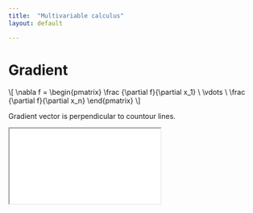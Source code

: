 ```yaml
---
title:  "Multivariable calculus"
layout: default

---
```


# Gradient

\\[ \nabla f = \begin{pmatrix} \frac {\partial f}{\partial x_1} \\ \vdots \\ \frac {\partial f}{\partial x_n} \end{pmatrix} \\]

Gradient vector is perpendicular to countour lines.

<iframe class="autoresize nodisplay superlearn-iframe" src="{{ site.superlearn_url }}/ht/asdf2?deckname=multivariable calculus -- ">
    <p>Your browser does not support iframes.</p>
</iframe>
